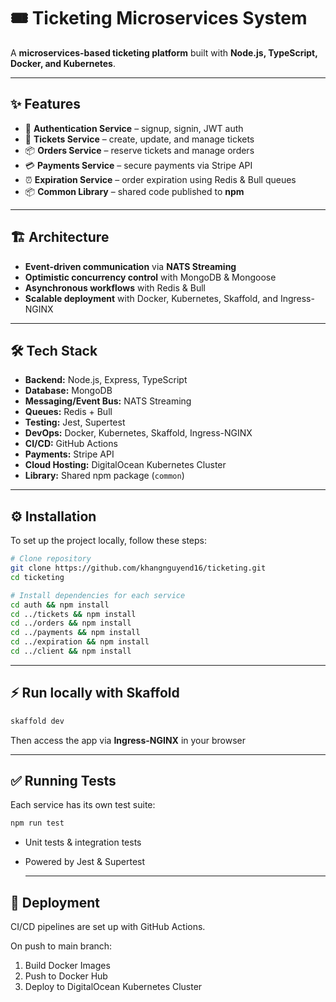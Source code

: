 # 🎟️ Ticketing Microservices System

A **microservices-based ticketing platform** built with **Node.js, TypeScript, Docker, and Kubernetes**.  

---

## ✨ Features

- 🔑 **Authentication Service** – signup, signin, JWT auth  
- 🎫 **Tickets Service** – create, update, and manage tickets  
- 📦 **Orders Service** – reserve tickets and manage orders  
- 💳 **Payments Service** – secure payments via Stripe API  
- ⏰ **Expiration Service** – order expiration using Redis & Bull queues  
- 📦 **Common Library** – shared code published to **npm**  

---

## 🏗️ Architecture

- **Event-driven communication** via **NATS Streaming**  
- **Optimistic concurrency control** with MongoDB & Mongoose  
- **Asynchronous workflows** with Redis & Bull  
- **Scalable deployment** with Docker, Kubernetes, Skaffold, and Ingress-NGINX
  
---

## 🛠️ Tech Stack

- **Backend:** Node.js, Express, TypeScript  
- **Database:** MongoDB  
- **Messaging/Event Bus:** NATS Streaming  
- **Queues:** Redis + Bull  
- **Testing:** Jest, Supertest  
- **DevOps:** Docker, Kubernetes, Skaffold, Ingress-NGINX  
- **CI/CD:** GitHub Actions  
- **Payments:** Stripe API  
- **Cloud Hosting:** DigitalOcean Kubernetes Cluster  
- **Library:** Shared npm package (`common`)  

---

## ⚙️ Installation

To set up the project locally, follow these steps:

```bash
# Clone repository
git clone https://github.com/khangnguyend16/ticketing.git
cd ticketing

# Install dependencies for each service
cd auth && npm install
cd ../tickets && npm install
cd ../orders && npm install
cd ../payments && npm install
cd ../expiration && npm install
cd ../client && npm install
```

---

## ⚡ Run locally with Skaffold

```bash
skaffold dev
```
Then access the app via **Ingress-NGINX** in your browser

---

## ✅ Running Tests
Each service has its own test suite:
```bash
npm run test
```
- Unit tests & integration tests
- Powered by Jest & Supertest

  ---

## 🚀 Deployment

CI/CD pipelines are set up with GitHub Actions.

On push to main branch:

1. Build Docker Images
2. Push to Docker Hub
3. Deploy to DigitalOcean Kubernetes Cluster

